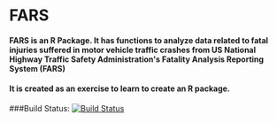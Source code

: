 # FARS

#### FARS is an R Package. It has functions to analyze data related to fatal injuries suffered in motor vehicle traffic crashes from US National Highway Traffic Safety Administration's Fatality Analysis Reporting System (FARS)

#### It is created as an exercise to learn to create an R package.

###Build Status: [![Build Status](https://travis-ci.org/itjmt96/FARS.svg?branch=master)](https://travis-ci.org/itjmt96/FARS)
